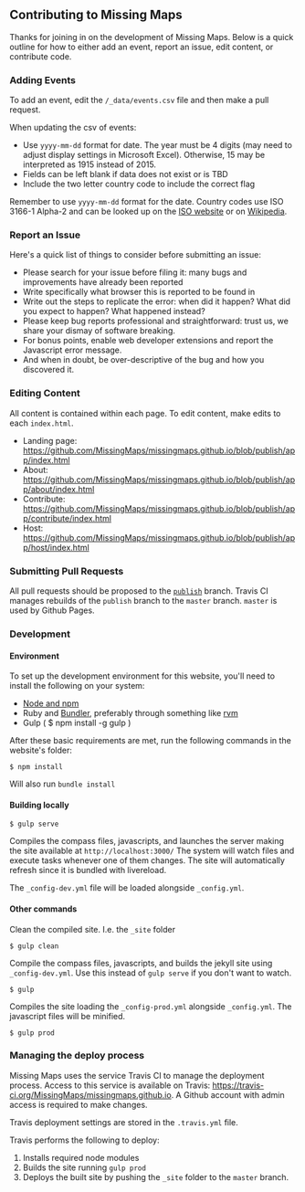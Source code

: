 ## Contributing to Missing Maps

Thanks for joining in on the development of Missing Maps. Below is a quick outline for how to either add an event, report an issue, edit content, or contribute code. 

### Adding Events

To add an event, edit the `/_data/events.csv` file and then make a pull request. 

When updating the csv of events: 

  - Use `yyyy-mm-dd` format for date. The year must be 4 digits (may need to adjust display settings in Microsoft Excel). Otherwise, 15 may be interpreted as 1915 instead of 2015.
  - Fields can be left blank if data does not exist or is TBD
  - Include the two letter country code to include the correct flag

Remember to use `yyyy-mm-dd` format for the date. Country codes use ISO 3166-1 Alpha-2 and can be looked up on the [ISO website](https://www.iso.org/obp/ui/#search/code/) or on [Wikipedia](https://en.wikipedia.org/wiki/ISO_3166-1_alpha-2).

### Report an Issue

Here's a quick list of things to consider before submitting an issue:

  - Please search for your issue before filing it: many bugs and improvements have already been reported
  - Write specifically what browser this is reported to be found in
  - Write out the steps to replicate the error: when did it happen? What did you expect to happen? What happened instead?
  - Please keep bug reports professional and straightforward: trust us, we share your dismay of software breaking.
  - For bonus points, enable web developer extensions and report the Javascript error message.
  - And when in doubt, be over-descriptive of the bug and how you discovered it.

### Editing Content

All content is contained within each page. To edit content, make edits to each `index.html`. 

  - Landing page: https://github.com/MissingMaps/missingmaps.github.io/blob/publish/app/index.html
  - About: https://github.com/MissingMaps/missingmaps.github.io/blob/publish/app/about/index.html
  - Contribute: https://github.com/MissingMaps/missingmaps.github.io/blob/publish/app/contribute/index.html
  - Host: https://github.com/MissingMaps/missingmaps.github.io/blob/publish/app/host/index.html

### Submitting Pull Requests

All pull requests should be proposed to the [`publish`](https://github.com/MissingMaps/missingmaps.github.io/tree/publish) branch. Travis CI manages rebuilds of the `publish` branch to the `master` branch. `master` is used by Github Pages. 

### Development 

#### Environment
To set up the development environment for this website, you'll need to install the following on your system:

- [Node and npm](http://nodejs.org/)
- Ruby and [Bundler](http://bundler.io/), preferably through something like [rvm](https://rvm.io/)
- Gulp ( $ npm install -g gulp )

After these basic requirements are met, run the following commands in the website's folder:
```
$ npm install
```
Will also run `bundle install`

#### Building locally

```
$ gulp serve
```
Compiles the compass files, javascripts, and launches the server making the site available at `http://localhost:3000/`
The system will watch files and execute tasks whenever one of them changes.
The site will automatically refresh since it is bundled with livereload.

The `_config-dev.yml` file will be loaded alongside `_config.yml`.

#### Other commands

Clean the compiled site. I.e. the `_site` folder
```
$ gulp clean
```

Compile the compass files, javascripts, and builds the jekyll site using `_config-dev.yml`.
Use this instead of ```gulp serve``` if you don't want to watch.
```
$ gulp
```

Compiles the site loading the `_config-prod.yml` alongside `_config.yml`. The javascript files will be minified.
```
$ gulp prod
```

### Managing the deploy process

Missing Maps uses the service Travis CI to manage the deployment process. Access to this service is available on Travis: https://travis-ci.org/MissingMaps/missingmaps.github.io. A Github account with admin access is required to make changes. 

Travis deployment settings are stored in the `.travis.yml` file. 

Travis performs the following to deploy: 

1. Installs required node modules
2. Builds the site running `gulp prod`
3. Deploys the built site by pushing the `_site` folder to the `master` branch. 


